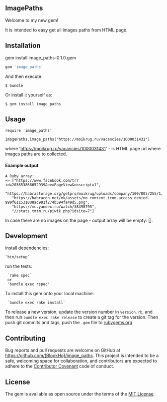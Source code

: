 ## ImagePaths

Welcome to my new gem!
 
It is intended to easy get all images paths from HTML page.

## Installation

gem install image_paths-0.1.0.gem

```ruby
gem 'image_paths'
```

And then execute:

    $ bundle

Or install it yourself as:

    $ gem install image_paths

## Usage


    require 'image_paths'
 
    ImagePaths.image_paths('https://moikrug.ru/vacancies/1000031431')

where 'https://moikrug.ru/vacancies/1000031431' - is HTML page url where images paths are to collected.

#### Example output

    A Ruby array: 
    => ["https://www.facebook.com/tr?id=203653866652939&ev=PageView&noscript=1",
       "https://habrastorage.org/getpro/moikrug/uploads/company/100/005/255/1/logo/medium_f19113ec4c4fdac7af49f748ba45fedc.png",
       "https://habracdn.net/mk/assets/no_content.icon.access_denied-999f611531008ac991f274b594fa49d5.png",
       "https://mc.yandex.ru/watch/38498795",
       "//stats.tmtm.ru/piwik.php?idsite=7"]

In case there are no images on the page - output array will be empty: [].



## Development
install dependencies:

    `bin/setup`
     
run the tests:

     `rake spec` 
     or
     'bundle exec rspec'

To install this gem onto your local machine:

     `bundle exec rake install`

To release a new version, update the version number in `version.rb`,
and then run `bundle exec rake release` 
to create a git tag for the version.
Then push git commits and tags,
push the `.gem` file to [rubygems.org](https://rubygems.org).

## Contributing

Bug reports and pull requests are welcome on GitHub at https://github.com/[BlookHo]/image_paths. This project is intended to be a safe, welcoming space for collaboration, and contributors are expected to adhere to the [Contributor Covenant](http://contributor-covenant.org) code of conduct.


## License

The gem is available as open source under the terms of the [MIT License](http://opensource.org/licenses/MIT).

